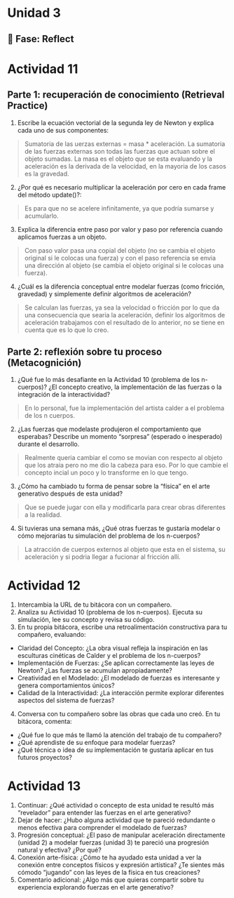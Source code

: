 # Unidad 3


## 🤔 Fase: Reflect

# Actividad 11

## Parte 1: recuperación de conocimiento (Retrieval Practice)

1. Escribe la ecuación vectorial de la segunda ley de Newton y explica cada uno de sus componentes: 
> Sumatoria de las uerzas externas = masa * aceleración. La sumatoria de las fuerzas externas son todas las fuerzas que actuan sobre el objeto sumadas. La masa es el objeto que se esta evaluando y la aceleración es la derivada de la velocidad, en la mayoria de los casos es la gravedad.

2. ¿Por qué es necesario multiplicar la aceleración por cero en cada frame del método update()?: 
> Es para que no se acelere infinitamente, ya que podría sumarse y acumularlo.

3. Explica la diferencia entre paso por valor y paso por referencia cuando aplicamos fuerzas a un objeto.
> Con paso valor pasa una copial del objeto (no se cambia el objeto original si le colocas una fuerza) y con el paso referencia se envia una dirección al objeto (se cambia el objeto original si le colocas una fuerza).

4. ¿Cuál es la diferencia conceptual entre modelar fuerzas (como fricción, gravedad) y simplemente definir algoritmos de aceleración?
> Se calculan las fuerzas, ya sea la velocidad o fricción por lo que da una consecuencia que searia la aceleración, definir los algoritmos de aceleración trabajamos con el resultado de lo anterior, no se tiene en cuenta que es lo que lo creo.

## Parte 2: reflexión sobre tu proceso (Metacognición)

1. ¿Qué fue lo más desafiante en la Actividad 10 (problema de los n-cuerpos)? ¿El concepto creativo, la implementación de las fuerzas o la integración de la interactividad?
> En lo personal, fue la implementación del artista calder a el problema de los n cuerpos.

2. ¿Las fuerzas que modelaste produjeron el comportamiento que esperabas? Describe un momento “sorpresa” (esperado o inesperado) durante el desarrollo.
> Realmente queria cambiar el como se movian con respecto al objeto que los atraia pero no me dio la cabeza para eso. Por lo que cambie el concepto incial un poco y lo transforme en lo que tengo.

3. ¿Cómo ha cambiado tu forma de pensar sobre la “física” en el arte generativo después de esta unidad?
> Que se puede jugar con ella y modificarla para crear obras diferentes a la realidad.

4. Si tuvieras una semana más, ¿Qué otras fuerzas te gustaría modelar o cómo mejorarías tu simulación del problema de los n-cuerpos?
> La atracción de cuerpos externos al objeto que esta en el sistema, su aceleración y si podria llegar a fucionar al fricción allí.

# Actividad 12

1. Intercambia la URL de tu bitácora con un compañero.
2. Analiza su Actividad 10 (problema de los n-cuerpos). Ejecuta su simulación, lee su concepto y revisa su código.
3. En tu propia bitácora, escribe una retroalimentación constructiva para tu compañero, evaluando:
  - Claridad del Concepto: ¿La obra visual refleja la inspiración en las esculturas cinéticas de Calder y el problema de los n-cuerpos?
  - Implementación de Fuerzas: ¿Se aplican correctamente las leyes de Newton? ¿Las fuerzas se acumulan apropiadamente?
  - Creatividad en el Modelado: ¿El modelado de fuerzas es interesante y genera comportamientos únicos?
  - Calidad de la Interactividad: ¿La interacción permite explorar diferentes aspectos del sistema de fuerzas?
4. Conversa con tu compañero sobre las obras que cada uno creó. En tu bitácora, comenta:
  - ¿Qué fue lo que más te llamó la atención del trabajo de tu compañero?
  - ¿Qué aprendiste de su enfoque para modelar fuerzas?
  - ¿Qué técnica o idea de su implementación te gustaría aplicar en tus futuros proyectos?

# Actividad 13

1. Continuar: ¿Qué actividad o concepto de esta unidad te resultó más “revelador” para entender las fuerzas en el arte generativo?
2. Dejar de hacer: ¿Hubo alguna actividad que te pareció redundante o menos efectiva para comprender el modelado de fuerzas?
3. Progresión conceptual: ¿El paso de manipular aceleración directamente (unidad 2) a modelar fuerzas (unidad 3) te pareció una progresión natural y efectiva? ¿Por qué?
4. Conexión arte-física: ¿Cómo te ha ayudado esta unidad a ver la conexión entre conceptos físicos y expresión artística? ¿Te sientes más cómodo “jugando” con las leyes de la física en tus creaciones?
5. Comentario adicional: ¿Algo más que quieras compartir sobre tu experiencia explorando fuerzas en el arte generativo?





